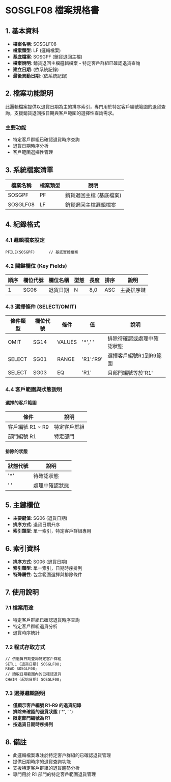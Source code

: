 # SOSGLF08 檔案規格書

## 1. 基本資料
- **檔案名稱**: SOSGLF08
- **檔案類型**: LF (邏輯檔案)
- **基底檔案**: SOSGPF (銷貨退回主檔)
- **檔案說明**: 銷貨退回主檔邏輯檔案 - 特定客戶群組已確認退貨查詢
- **建立日期**: (依系統記錄)
- **最後異動日期**: (依系統記錄)

## 2. 檔案功能說明
此邏輯檔案提供以退貨日期為主的排序索引，專門用於特定客戶編號範圍的退貨查詢，支援銷貨退回按日期與客戶範圍的選擇性查詢需求。

### 主要功能
- 特定客戶群組已確認退貨時序查詢
- 退貨日期時序分析
- 客戶範圍選擇性管理

## 3. 系統檔案清單
| 檔案名稱 | 檔案類型 | 說明 |
|----------|----------|------|
| SOSGPF | PF | 銷貨退回主檔 (基底檔案) |
| SOSGLF08 | LF | 銷貨退回主檔邏輯檔案 |

## 4. 紀錄格式

### 4.1 邏輯檔案設定
```
PFILE(SOSGPF)      // 基底實體檔案
```

### 4.2 關鍵欄位 (Key Fields)
| 順序 | 欄位代號 | 欄位名稱 | 型態 | 長度 | 排序 | 說明 |
|------|----------|----------|------|------|------|------|
| 1 | SG06 | 退貨日期 | N | 8,0 | ASC | 主要排序鍵 |

### 4.3 選擇條件 (SELECT/OMIT)
| 條件類型 | 欄位代號 | 條件 | 值 | 說明 |
|----------|----------|------|----|----|
| OMIT | SG14 | VALUES | '*',' ' | 排除待確認或處理中確認狀態 |
| SELECT | SG01 | RANGE | 'R1':'R9' | 選擇客戶編號R1到R9範圍 |
| SELECT | SG03 | EQ | 'R1' | 且部門編號等於'R1' |

### 4.4 客戶範圍與狀態說明
#### 選擇的客戶範圍
| 條件 | 說明 |
|------|------|
| 客戶編號 R1 ~ R9 | 特定客戶群組 |
| 部門編號 R1 | 特定部門 |

#### 排除的狀態
| 狀態代號 | 說明 |
|----------|------|
| '*' | 待確認狀態 |
| ' ' | 處理中確認狀態 |

## 5. 主鍵欄位
- **主要鍵值**: SG06 (退貨日期)
- **排序方式**: 退貨日期升序
- **索引類型**: 單一索引，特定客戶群組專用

## 6. 索引資料
- **排序方式**: SG06 (退貨日期)
- **索引類型**: 單一索引，日期時序排列
- **特殊屬性**: 包含範圍選擇與排除條件

## 7. 使用說明

### 7.1 檔案用途
- 特定客戶群組已確認退貨時序查詢
- 特定客戶群組退貨分析
- 退貨時序統計

### 7.2 程式存取方式
```rpg
// 依退貨日期查詢特定客戶群組
SETLL (退貨日期) SOSGLF08;
READ SOSGLF08;
// 讀取日期範圍內的已確認退貨
CHAIN (起始日期) SOSGLF08;
```

### 7.3 選擇邏輯說明
- **僅顯示客戶編號 R1-R9 的退貨記錄**
- **排除未確認的退貨狀態** ('*', ' ')
- **限定部門編號為 R1**
- **按退貨日期時序排列**

## 8. 備註
- 此邏輯檔案專注於特定客戶群組的已確認退貨管理
- 提供日期時序的退貨查詢功能
- 支援特定客戶群組的退貨趨勢分析
- 專門用於 R1 部門的特定客戶範圍退貨管理 
